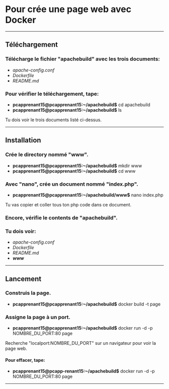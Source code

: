 # Pour crée une page web avec Docker
---
## Téléchargement

### Télécharge le fichier "apachebuild" avec les trois documents:
 * _apache-config.conf_	
 * _Dockerfile_
 * _README.md_

### Pour vérifier le téléchargement, tape:
 * **pcapprenant15@pcapprenant15:~/apachebuild$** cd apachebuild
 * **pcapprenant15@pcapprenant15:~/apachebuild$** ls

Tu dois voir le trois documents listé ci-dessus.

---
## Installation

### Crée le directory nommé "www".
 * **pcapprenant15@pcapprenant15:~/apachebuild$** mkdir www
 * **pcapprenant15@pcapprenant15:~/apachebuild$** cd www

### Avec "nano", crée un document nommé "index.php".
 * **pcapprenant15@pcapprenant15:~/apachebuild/www$** nano index.php

Tu vas copier et coller tous ton php code dans ce document.

### Encore, vérifie le contents de "apachebuild".
### Tu dois voir:
 * _apache-config.conf_
 * _Dockerfile_
 * _README.md_
 * _**www**_

---
## Lancement

### Construis la page.
 * **pcapprenant15@pcapprenant15:~/apachebuild$** docker build -t page

### Assigne la page à un port.
 * **pcapprenant15@pcapprenant15:~/apachebuild$** docker run -d -p NOMBRE\_DU\_PORT:80 page

Recherche "localport:NOMBRE\_DU\_PORT" sur un navigateur pour voir la page web.

#### Pour effacer, tape:
 * **pcapprenant15@pcapp-renant15:~/apachebuild$** docker run -d -p NOMBRE\_DU\_PORT:80 page

---


